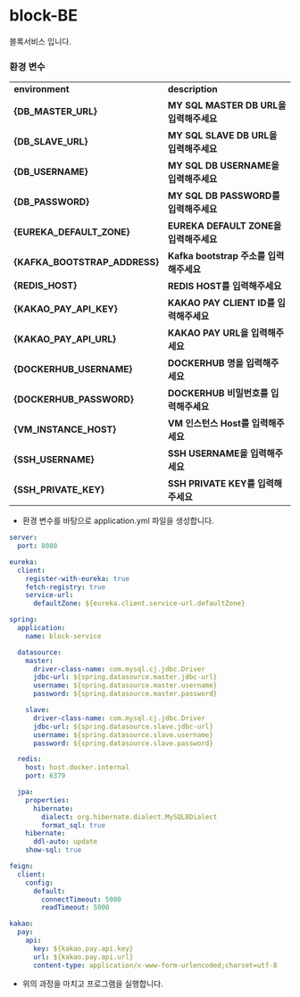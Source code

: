 # block-BE
블록서비스 입니다.


### 환경 변수
<table>
  <tr>
    <td><b>environment</b></td>
    <td><b>description</b></td>
  </tr>
  <tr>
    <td><b>{DB_MASTER_URL}</b></td>
    <td><b>MY SQL MASTER DB URL을 입력해주세요</b></td>
  </tr>
  <tr>
    <td><b>{DB_SLAVE_URL}</b></td>
    <td><b>MY SQL SLAVE DB URL을 입력해주세요</b></td>
  </tr>
  <tr>
    <td><b>{DB_USERNAME}</b></td>
    <td><b>MY SQL DB USERNAME을 입력해주세요</b></td>
  </tr>
  <tr>
    <td><b>{DB_PASSWORD}</b></td>
    <td><b>MY SQL DB PASSWORD를 입력해주세요</b></td>
  </tr>
  <tr>
    <td><b>{EUREKA_DEFAULT_ZONE}</b></td>
    <td><b>EUREKA DEFAULT ZONE을 입력해주세요</b></td>
  </tr>
  
  <tr>
    <td><b>{KAFKA_BOOTSTRAP_ADDRESS}</b></td>
    <td><b>Kafka bootstrap 주소를 입력해주세요</b></td>
  </tr>
  <tr>
    <td><b>{REDIS_HOST}</b></td>
    <td><b>REDIS HOST를 입력해주세요</b></td>
  </tr>
  <tr>
    <td><b>{KAKAO_PAY_API_KEY}</b></td>
    <td><b>KAKAO PAY CLIENT ID를 입력해주세요</b></td>
  </tr>
  <tr>
    <td><b>{KAKAO_PAY_API_URL}</b></td>
    <td><b>KAKAO PAY URL을 입력해주세요</b></td>
  </tr>
  <tr>
    <td><b>{DOCKERHUB_USERNAME}</b></td>
    <td><b>DOCKERHUB 명을 입력해주세요</b></td>
  </tr>
  <tr>
    <td><b>{DOCKERHUB_PASSWORD}</b></td>
    <td><b>DOCKERHUB 비밀번호를 입력해주세요</b></td>
  </tr>
  <tr>
    <td><b>{VM_INSTANCE_HOST}</b></td>
    <td><b>VM 인스턴스 Host를 입력해주세요</b></td>
  </tr>
  <tr>
    <td><b>{SSH_USERNAME}</b></td>
    <td><b>SSH USERNAME을 입력해주세요</b></td>
  </tr>
  <tr>
    <td><b>{SSH_PRIVATE_KEY}</b></td>
    <td><b>SSH PRIVATE KEY를 입력해주세요</b></td>
  </tr>
</table>

* 환경 변수를 바탕으로 application.yml 파일을 생성합니다.

```yml
server:
  port: 8080

eureka:
  client:
    register-with-eureka: true
    fetch-registry: true
    service-url:
      defaultZone: ${eureka.client.service-url.defaultZone}

spring:
  application:
    name: block-service

  datasource:
    master:
      driver-class-name: com.mysql.cj.jdbc.Driver
      jdbc-url: ${spring.datasource.master.jdbc-url}
      username: ${spring.datasource.master.username}
      password: ${spring.datasource.master.password}

    slave:
      driver-class-name: com.mysql.cj.jdbc.Driver
      jdbc-url: ${spring.datasource.slave.jdbc-url}
      username: ${spring.datasource.slave.username}
      password: ${spring.datasource.slave.password}

  redis:
    host: host.docker.internal
    port: 6379

  jpa:
    properties:
      hibernate:
        dialect: org.hibernate.dialect.MySQL8Dialect
        format_sql: true
    hibernate:
      ddl-auto: update
    show-sql: true

feign:
  client:
    config:
      default:
        connectTimeout: 5000
        readTimeout: 5000

kakao:
  pay:
    api:
      key: ${kakao.pay.api.key}
      url: ${kakao.pay.api.url}
      content-type: application/x-www-form-urlencoded;charset=utf-8

```
* 위의 과정을 마치고 프로그램을 실행합니다.

<br>

<br>
